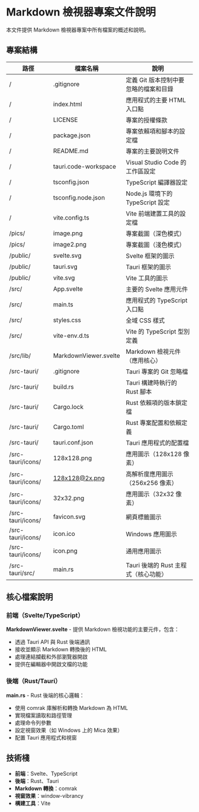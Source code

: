 # Markdown 檢視器專案文件說明

本文件提供 Markdown 檢視器專案中所有檔案的概述和說明。

## 專案結構

| 路徑 | 檔案名稱 | 說明 |
|------|---------|------|
| / | .gitignore | 定義 Git 版本控制中要忽略的檔案和目錄 |
| / | index.html | 應用程式的主要 HTML 入口點 |
| / | LICENSE | 專案的授權條款 |
| / | package.json | 專案依賴項和腳本的設定檔 |
| / | README.md | 專案的主要說明文件 |
| / | tauri.code-workspace | Visual Studio Code 的工作區設定 |
| / | tsconfig.json | TypeScript 編譯器設定 |
| / | tsconfig.node.json | Node.js 環境下的 TypeScript 設定 |
| / | vite.config.ts | Vite 前端建置工具的設定檔 |
| /pics/ | image.png | 專案截圖（深色模式） |
| /pics/ | image2.png | 專案截圖（淺色模式） |
| /public/ | svelte.svg | Svelte 框架的圖示 |
| /public/ | tauri.svg | Tauri 框架的圖示 |
| /public/ | vite.svg | Vite 工具的圖示 |
| /src/ | App.svelte | 主要的 Svelte 應用元件 |
| /src/ | main.ts | 應用程式的 TypeScript 入口點 |
| /src/ | styles.css | 全域 CSS 樣式 |
| /src/ | vite-env.d.ts | Vite 的 TypeScript 型別定義 |
| /src/lib/ | MarkdownViewer.svelte | Markdown 檢視元件（應用核心） |
| /src-tauri/ | .gitignore | Tauri 專案的 Git 忽略檔 |
| /src-tauri/ | build.rs | Tauri 構建時執行的 Rust 腳本 |
| /src-tauri/ | Cargo.lock | Rust 依賴項的版本鎖定檔 |
| /src-tauri/ | Cargo.toml | Rust 專案配置和依賴定義 |
| /src-tauri/ | tauri.conf.json | Tauri 應用程式的配置檔 |
| /src-tauri/icons/ | 128x128.png | 應用圖示（128x128 像素） |
| /src-tauri/icons/ | 128x128@2x.png | 高解析度應用圖示（256x256 像素） |
| /src-tauri/icons/ | 32x32.png | 應用圖示（32x32 像素） |
| /src-tauri/icons/ | favicon.svg | 網頁標籤圖示 |
| /src-tauri/icons/ | icon.ico | Windows 應用圖示 |
| /src-tauri/icons/ | icon.png | 通用應用圖示 |
| /src-tauri/src/ | main.rs | Tauri 後端的 Rust 主程式（核心功能） |

## 核心檔案說明

### 前端（Svelte/TypeScript）

**MarkdownViewer.svelte** - 提供 Markdown 檢視功能的主要元件，包含：
- 透過 Tauri API 與 Rust 後端通訊
- 接收並顯示 Markdown 轉換後的 HTML
- 處理連結攔截和外部瀏覽器開啟
- 提供在編輯器中開啟文檔的功能

### 後端（Rust/Tauri）

**main.rs** - Rust 後端的核心邏輯：
- 使用 comrak 庫解析和轉換 Markdown 為 HTML
- 實現檔案讀取和路徑管理
- 處理命令列參數
- 設定視窗效果（如 Windows 上的 Mica 效果）
- 配置 Tauri 應用程式和視窗

## 技術棧

- **前端**：Svelte、TypeScript
- **後端**：Rust、Tauri
- **Markdown 轉換**：comrak
- **視窗效果**：window-vibrancy
- **構建工具**：Vite
